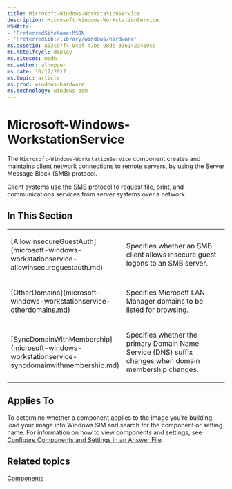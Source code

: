 ```yaml
---
title: Microsoft-Windows-WorkstationService
description: Microsoft-Windows-WorkstationService
MSHAttr:
- 'PreferredSiteName:MSDN'
- 'PreferredLib:/library/windows/hardware'
ms.assetid: a53ce7f4-04bf-47be-98de-3361423459cc
ms.mktglfcycl: deploy
ms.sitesec: msdn
ms.author: alhopper
ms.date: 10/17/2017
ms.topic: article
ms.prod: windows-hardware
ms.technology: windows-oem
---
```

# Microsoft-Windows-WorkstationService

The `Microsoft-Windows-WorkstationService` component creates and maintains client network connections to remote servers, by using the Server Message Block (SMB) protocol.

Client systems use the SMB protocol to request file, print, and communications services from server systems over a network.

## In This Section

<table>
<colgroup>
<col width="50%" />
<col width="50%" />
</colgroup>
<tbody>
<tr class="even">
<td><p>[AllowInsecureGuestAuth](microsoft-windows-workstationservice-allowinsecureguestauth.md)</p></td>
<td><p>Specifies whether an SMB client allows insecure guest logons to an SMB server.</p></td>
</tr>
<tr class="odd">
<td><p>[OtherDomains](microsoft-windows-workstationservice-otherdomains.md)</p></td>
<td><p>Specifies Microsoft LAN Manager domains to be listed for browsing.</p></td>
</tr>
<tr class="even">
<td><p>[SyncDomainWithMembership](microsoft-windows-workstationservice-syncdomainwithmembership.md)</p></td>
<td><p>Specifies whether the primary Domain Name Service (DNS) suffix changes when domain membership changes.</p></td>
</tr>
</tbody>
</table>

## Applies To

To determine whether a component applies to the image you’re building, load your image into Windows SIM and search for the component or setting name. For information on how to view components and settings, see [Configure Components and Settings in an Answer File](https://msdn.microsoft.com/library/windows/hardware/dn915078).

## Related topics

[Components](components-b-unattend.md)
